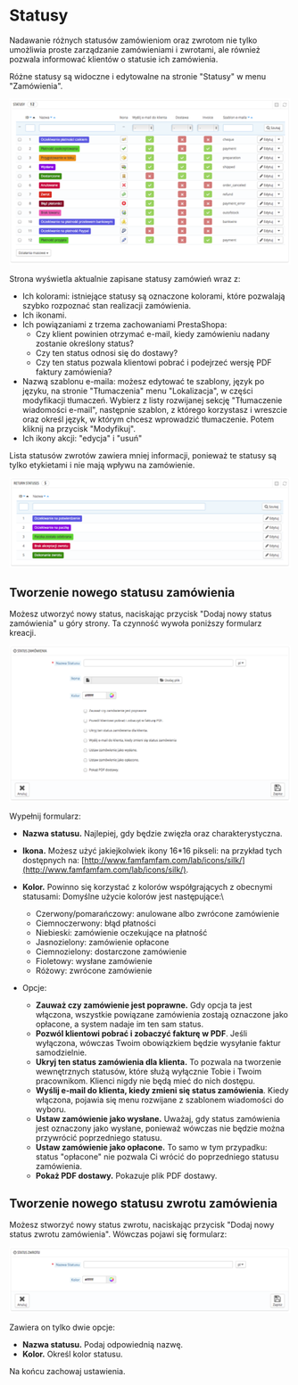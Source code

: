 # Statusy

Nadawanie różnych statusów zamówieniom oraz zwrotom nie tylko umożliwia proste zarządzanie zamówieniami i zwrotami, ale również pozwala informować klientów o statusie ich zamówienia.

Różne statusy są widoczne i edytowalne na stronie "Statusy" w menu "Zamówienia".

![](../../../.gitbook/assets/30245319.png)

Strona wyświetla aktualnie zapisane statusy zamówień wraz z:

* Ich kolorami: istniejące statusy są oznaczone kolorami, które pozwalają szybko rozpoznać stan realizacji zamówienia.
* Ich ikonami.
* Ich powiązaniami z trzema zachowaniami PrestaShopa:
  * Czy klient powinien otrzymać e-mail, kiedy zamówieniu nadany zostanie określony status?
  * Czy ten status odnosi się do dostawy?
  * Czy ten status pozwala klientowi pobrać i podejrzeć wersję PDF faktury zamówienia?
* Nazwą szablonu e-maila: możesz edytować te szablony, język po języku, na stronie "Tłumaczenia" menu "Lokalizacja", w części modyfikacji tłumaczeń. Wybierz z listy rozwijanej sekcję "Tłumaczenie wiadomości e-mail", następnie szablon, z którego korzystasz i wreszcie oraz określ język, w którym chcesz wprowadzić tłumaczenie. Potem kliknij na przycisk "Modyfikuj".
* Ich ikony akcji: "edycja" i "usuń"

Lista statusów zwrotów zawiera mniej informacji, ponieważ te statusy są tylko etykietami i nie mają wpływu na zamówienie.

![](../../../.gitbook/assets/30245320.png)

## Tworzenie nowego statusu zamówienia <a href="#statusy-tworzenienowegostatusuzamowienia" id="statusy-tworzenienowegostatusuzamowienia"></a>

Możesz utworzyć nowy status, naciskając przycisk "Dodaj nowy status zamówienia" u góry strony. Ta czynność wywoła poniższy formularz kreacji.

![](../../../.gitbook/assets/30245321.png)

Wypełnij formularz:

* **Nazwa statusu.** Najlepiej, gdy będzie zwięzła oraz charakterystyczna.
* **Ikona.** Możesz użyć jakiejkolwiek ikony 16\*16 pikseli: na przykład tych dostępnych na: [http://www.famfamfam.com/lab/icons/silk/](http://www.famfamfam.com/lab/icons/silk/).
* **Kolor.** Powinno się korzystać z kolorów współgrających z obecnymi statusami: Domyślne użycie kolorów jest następujące:\

  * Czerwony/pomarańczowy: anulowane albo zwrócone zamówienie
  * Ciemnoczerwony: błąd płatności
  * Niebieski: zamówienie oczekujące na płatność
  * Jasnozielony: zamówienie opłacone
  * Ciemnozielony: dostarczone zamówienie
  * Fioletowy: wysłane zamówienie
  * Różowy: zwrócone zamówienie
* Opcje:
  * **Zauważ czy zamówienie jest poprawne.** Gdy opcja ta jest włączona, wszystkie powiązane zamówienia zostają oznaczone jako opłacone, a system nadaje im ten sam status.
  * **Pozwól klientowi pobrać i zobaczyć fakturę w PDF**. Jeśli wyłączona, wówczas Twoim obowiązkiem będzie wysyłanie faktur samodzielnie.
  * **Ukryj ten status zamówienia dla klienta.** To pozwala na tworzenie wewnętrznych statusów, które służą wyłącznie Tobie i Twoim pracownikom. Klienci nigdy nie będą mieć do nich dostępu.
  * **Wyślij e-mail do klienta, kiedy zmieni się status zamówienia**. Kiedy włączona, pojawia się menu rozwijane z szablonem wiadomości do wyboru.
  * **Ustaw zamówienie jako wysłane.** Uważaj, gdy status zamówienia jest oznaczony jako wysłane, ponieważ wówczas nie będzie można przywrócić poprzedniego statusu.
  * **Ustaw zamówienie jako opłacone.** To samo w tym przypadku: status "opłacone" nie pozwala Ci wrócić do poprzedniego statusu zamówienia.
  * **Pokaż PDF dostawy.** Pokazuje plik PDF dostawy.

## Tworzenie nowego statusu zwrotu zamówienia <a href="#statusy-tworzenienowegostatusuzwrotuzamowienia" id="statusy-tworzenienowegostatusuzwrotuzamowienia"></a>

Możesz stworzyć nowy status zwrotu, naciskając przycisk "Dodaj nowy status zwrotu zamówienia". Wówczas pojawi się formularz:

![](../../../.gitbook/assets/30245322.png)

Zawiera on tylko dwie opcje:

* **Nazwa statusu.** Podaj odpowiednią nazwę.
* **Kolor.** Określ kolor statusu.

Na końcu zachowaj ustawienia.
